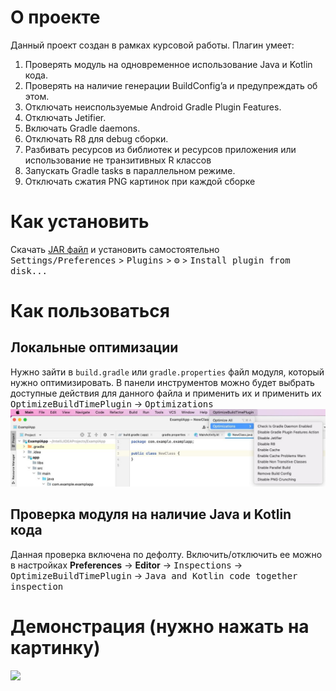 # О проекте 
Данный проект создан в рамках курсовой работы. Плагин умеет:
1)	Проверять модуль на одновременное использование Java и Kotlin кода.
1)	Проверять на наличие генерации BuildConfig’a и предупреждать об этом.
2)	Отключать неиспользуемые Android Gradle Plugin Features.
3)	Отключать Jetifier.
4)	Включать Gradle daemons.
5)	Отключать R8 для debug сборки.
6)	Разбивать ресурсов из библиотек и ресурсов приложения или использование не транзитивных R классов
7)	Запускать Gradle tasks в параллельном режиме.
8)	Отключать сжатия PNG картинок при каждой сборке 

# Как установить
Скачать [JAR файл](https://github.com/Freeezzzi/coursework3/blob/master2/jars/) и установить самостоятельно
  <kbd>Settings/Preferences</kbd> > <kbd>Plugins</kbd> > <kbd>⚙️</kbd> > <kbd>Install plugin from disk...</kbd>

# Как пользоваться
## Локальные оптимизации
Нужно зайти в ```build.gradle``` или ```gradle.properties``` файл модуля, который нужно оптимизировать. 
В панели инструментов можно будет выбрать доступные действия для данного файла и применить их и применить их <kbd>OptimizeBuildTimePlugin</kbd> -> <kbd>Optimizations</kbd> 
![Локальные оптимизации](/images/Optimizations.jpg)

## Проверка модуля на наличие Java и Kotlin кода
Данная проверка включена по дефолту. Включить/отключить ее можно в настройках <strong>Preferences</strong> -> <strong>Editor</strong> -> <kbd>Inspections</kbd> -> <kbd>OptimizeBuildTimePlugin</kbd> -> <kbd>Java and Kotlin code together inspection</kbd>


# Демонстрация (нужно нажать на картинку)
[<img src="https://img.youtube.com/vi/ioheOYLuvAE/maxresdefault.jpg" width="50%">](https://youtu.be/ioheOYLuvAE)
